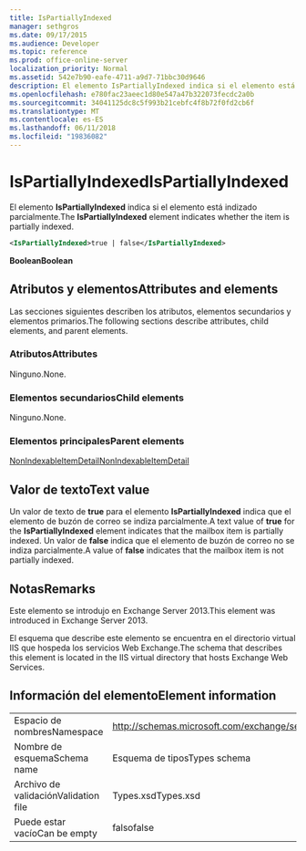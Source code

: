 ```yaml
---
title: IsPartiallyIndexed
manager: sethgros
ms.date: 09/17/2015
ms.audience: Developer
ms.topic: reference
ms.prod: office-online-server
localization_priority: Normal
ms.assetid: 542e7b90-eafe-4711-a9d7-71bbc30d9646
description: El elemento IsPartiallyIndexed indica si el elemento está indizado parcialmente.
ms.openlocfilehash: e780fac23aeec1d80e547a47b322073fecdc2a0b
ms.sourcegitcommit: 34041125dc8c5f993b21cebfc4f8b72f0fd2cb6f
ms.translationtype: MT
ms.contentlocale: es-ES
ms.lasthandoff: 06/11/2018
ms.locfileid: "19836082"
---
```

# <a name="ispartiallyindexed"></a><span data-ttu-id="82bf0-103">IsPartiallyIndexed</span><span class="sxs-lookup"><span data-stu-id="82bf0-103">IsPartiallyIndexed</span></span>

<span data-ttu-id="82bf0-104">El elemento **IsPartiallyIndexed** indica si el elemento está indizado parcialmente.</span><span class="sxs-lookup"><span data-stu-id="82bf0-104">The **IsPartiallyIndexed** element indicates whether the item is partially indexed.</span></span> 
  
```XML
<IsPartiallyIndexed>true | false</IsPartiallyIndexed>
```

 <span data-ttu-id="82bf0-105">**Boolean**</span><span class="sxs-lookup"><span data-stu-id="82bf0-105">**Boolean**</span></span>
## <a name="attributes-and-elements"></a><span data-ttu-id="82bf0-106">Atributos y elementos</span><span class="sxs-lookup"><span data-stu-id="82bf0-106">Attributes and elements</span></span>

<span data-ttu-id="82bf0-107">Las secciones siguientes describen los atributos, elementos secundarios y elementos primarios.</span><span class="sxs-lookup"><span data-stu-id="82bf0-107">The following sections describe attributes, child elements, and parent elements.</span></span>
  
### <a name="attributes"></a><span data-ttu-id="82bf0-108">Atributos</span><span class="sxs-lookup"><span data-stu-id="82bf0-108">Attributes</span></span>

<span data-ttu-id="82bf0-109">Ninguno.</span><span class="sxs-lookup"><span data-stu-id="82bf0-109">None.</span></span>
  
### <a name="child-elements"></a><span data-ttu-id="82bf0-110">Elementos secundarios</span><span class="sxs-lookup"><span data-stu-id="82bf0-110">Child elements</span></span>

<span data-ttu-id="82bf0-111">Ninguno.</span><span class="sxs-lookup"><span data-stu-id="82bf0-111">None.</span></span>
  
### <a name="parent-elements"></a><span data-ttu-id="82bf0-112">Elementos principales</span><span class="sxs-lookup"><span data-stu-id="82bf0-112">Parent elements</span></span>

[<span data-ttu-id="82bf0-113">NonIndexableItemDetail</span><span class="sxs-lookup"><span data-stu-id="82bf0-113">NonIndexableItemDetail</span></span>](nonindexableitemdetail.md)
  
## <a name="text-value"></a><span data-ttu-id="82bf0-114">Valor de texto</span><span class="sxs-lookup"><span data-stu-id="82bf0-114">Text value</span></span>

<span data-ttu-id="82bf0-115">Un valor de texto de **true** para el elemento **IsPartiallyIndexed** indica que el elemento de buzón de correo se indiza parcialmente.</span><span class="sxs-lookup"><span data-stu-id="82bf0-115">A text value of **true** for the **IsPartiallyIndexed** element indicates that the mailbox item is partially indexed.</span></span> <span data-ttu-id="82bf0-116">Un valor de **false** indica que el elemento de buzón de correo no se indiza parcialmente.</span><span class="sxs-lookup"><span data-stu-id="82bf0-116">A value of **false** indicates that the mailbox item is not partially indexed.</span></span> 
  
## <a name="remarks"></a><span data-ttu-id="82bf0-117">Notas</span><span class="sxs-lookup"><span data-stu-id="82bf0-117">Remarks</span></span>

<span data-ttu-id="82bf0-118">Este elemento se introdujo en Exchange Server 2013.</span><span class="sxs-lookup"><span data-stu-id="82bf0-118">This element was introduced in Exchange Server 2013.</span></span>
  
<span data-ttu-id="82bf0-119">El esquema que describe este elemento se encuentra en el directorio virtual IIS que hospeda los servicios Web Exchange.</span><span class="sxs-lookup"><span data-stu-id="82bf0-119">The schema that describes this element is located in the IIS virtual directory that hosts Exchange Web Services.</span></span>
  
## <a name="element-information"></a><span data-ttu-id="82bf0-120">Información del elemento</span><span class="sxs-lookup"><span data-stu-id="82bf0-120">Element information</span></span>

|||
|:-----|:-----|
|<span data-ttu-id="82bf0-121">Espacio de nombres</span><span class="sxs-lookup"><span data-stu-id="82bf0-121">Namespace</span></span>  <br/> |http://schemas.microsoft.com/exchange/services/2006/types  <br/> |
|<span data-ttu-id="82bf0-122">Nombre de esquema</span><span class="sxs-lookup"><span data-stu-id="82bf0-122">Schema name</span></span>  <br/> |<span data-ttu-id="82bf0-123">Esquema de tipos</span><span class="sxs-lookup"><span data-stu-id="82bf0-123">Types schema</span></span>  <br/> |
|<span data-ttu-id="82bf0-124">Archivo de validación</span><span class="sxs-lookup"><span data-stu-id="82bf0-124">Validation file</span></span>  <br/> |<span data-ttu-id="82bf0-125">Types.xsd</span><span class="sxs-lookup"><span data-stu-id="82bf0-125">Types.xsd</span></span>  <br/> |
|<span data-ttu-id="82bf0-126">Puede estar vacío</span><span class="sxs-lookup"><span data-stu-id="82bf0-126">Can be empty</span></span>  <br/> |<span data-ttu-id="82bf0-127">falso</span><span class="sxs-lookup"><span data-stu-id="82bf0-127">false</span></span>  <br/> |
   

